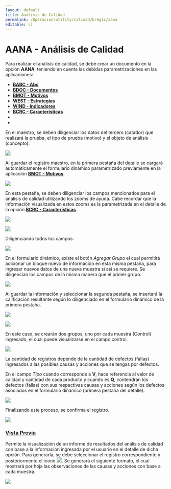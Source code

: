 ```yaml
---
layout: default
title: Análisis de Calidad
permalink: /Operacion/utility/calidad/bregis/aana
editable: si
---
```


# AANA - Análisis de Calidad

Para realizar el análisis de calidad, se debe crear un documento en la opción **AANA**, teniendo en cuenta las debidas parametrizaciones en las aplicaciones: 

-  [**BABC - Abc**](http://docs.oasiscom.com/Operacion/common/bprodu/babc)  
-  [**BDOC - Documentos**](http://docs.oasiscom.com/Operacion/common/bsistema/bdoc#parametrización-proceso-análisis-de-calidad)  
-  [**BMOT - Motivos**](http://docs.oasiscom.com/Operacion/common/bsistema/bmot#parametrización-formularios-dinámicos-opción-aana---análisis-de-calidad)  
-  [**WEST - Estrategias**](http://docs.oasiscom.com/Operacion/dss/bsc/wbasica/west)
-  [**WIND - Indicadores**](http://docs.oasiscom.com/Operacion/dss/bsc/wbasica/wind#parametrización-proceso-análisis-de-calidad)
-  [**BCRC - Características**](http://docs.oasiscom.com/Operacion/common/bcomer/bcrc#parametrización-características---análisis-de-calidad)
-  
-  



En el maestro, se deben diligenciar los datos del tercero (catador) que realizará la prueba, el tipo de prueba (motivo) y el objeto de análisis (concepto).  

![](aana.png)

Al guardar el registro maestro, en la primera pestaña del detalle se cargará automáticamente el formulario dinámico parametrizado previamente en la aplicación [**BMOT - Motivos**](http://docs.oasiscom.com/Operacion/common/bsistema/bmot#parametrización-formularios-dinámicos-opción-aana---análisis-de-calidad).  

![](aana1.png)

En esta pestaña, se deben diligenciar los campos mencionados para el análisis de calidad utilizando los zooms de ayuda. Cabe recordar que la información visualizada en estos zooms es la parametrizada en el detalle de la opción [**BCRC - Características**]().  

![](aana2.png)

![](aana3.png)

Diligenciando todos los campos:  

![](aana4.png)

En el formulario dinámico, existe el botón _Agregar Grupo_ el cual permitirá adicionar un bloque nuevo de información en esta misma pestaña, para ingresar nuevos datos de una nueva muestra si así se requiere. Se diligencian los campos de la misma manera que el primer grupo.  

![](aana5.png)

Al guardar la información y seleccionar la segunda pestaña, se insertará la calificación resultante según lo diligenciado en el formulario dinámico de la primera pestaña.  

![](aana6.png)

![](aana7.png)

En este caso, se crearán dos grupos, uno por cada muestra (Control) ingresado, el cual puede visualizarse en el campo control.  

![](aana8.png)

La cantidad de registros depende de la cantidad de defectos (fallas) ingresados a las posibles causas y acciones que se tengas por defectos.  

En el campo _Tipo_ cuando corresponde a **V**, hace referencia al valor de calidad y cantidad de cada producto y cuando es **Q**, contendrán los defectos (fallas) con sus respectivas causas y acciones según los defectos asociados en el formulario dinámico (primera pestaña del detalle).  

![](aana9.png)

Finalizando este proceso, se confirma el registro.  

![](aana10.png)

### [Vista Previa](http://docs.oasiscom.com/Operacion/utility/calidad/bregis/aana#vista-previa)

Permite la visualización de un informe de resultados del análisis de calidad con base a la información ingresada por el usuario en el detalle de dicha opción. Para generarla, se debe seleccionar el registro correspondiente y posteriormente el icono ![](lupa.png). Se generará el siguiente formato, el cual mostrará por hoja las observaciones de las causas y acciones con base a cada muestra.  

![](aana11.png)
